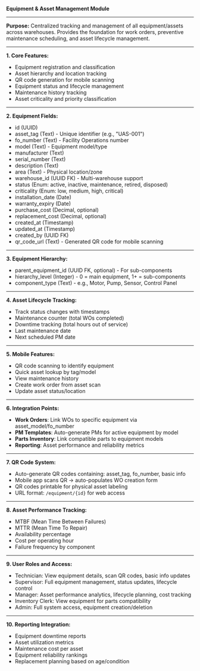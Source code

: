 **Equipment & Asset Management Module**

---

**Purpose:** Centralized tracking and management of all equipment/assets across warehouses. Provides
the foundation for work orders, preventive maintenance scheduling, and asset lifecycle management.

---

**1. Core Features:**

- Equipment registration and classification
- Asset hierarchy and location tracking
- QR code generation for mobile scanning
- Equipment status and lifecycle management
- Maintenance history tracking
- Asset criticality and priority classification

---

**2. Equipment Fields:**

- id (UUID)
- asset_tag (Text) - Unique identifier (e.g., "UAS-001")
- fo_number (Text) - Facility Operations number
- model (Text) - Equipment model/type
- manufacturer (Text)
- serial_number (Text)
- description (Text)
- area (Text) - Physical location/zone
- warehouse_id (UUID FK) - Multi-warehouse support
- status (Enum: active, inactive, maintenance, retired, disposed)
- criticality (Enum: low, medium, high, critical)
- installation_date (Date)
- warranty_expiry (Date)
- purchase_cost (Decimal, optional)
- replacement_cost (Decimal, optional)
- created_at (Timestamp)
- updated_at (Timestamp)
- created_by (UUID FK)
- qr_code_url (Text) - Generated QR code for mobile scanning

---

**3. Equipment Hierarchy:**

- parent_equipment_id (UUID FK, optional) - For sub-components
- hierarchy_level (Integer) - 0 = main equipment, 1+ = sub-components
- component_type (Text) - e.g., Motor, Pump, Sensor, Control Panel

---

**4. Asset Lifecycle Tracking:**

- Track status changes with timestamps
- Maintenance counter (total WOs completed)
- Downtime tracking (total hours out of service)
- Last maintenance date
- Next scheduled PM date

---

**5. Mobile Features:**

- QR code scanning to identify equipment
- Quick asset lookup by tag/model
- View maintenance history
- Create work order from asset scan
- Update asset status/location

---

**6. Integration Points:**

- **Work Orders**: Link WOs to specific equipment via asset_model/fo_number
- **PM Templates**: Auto-generate PMs for active equipment by model
- **Parts Inventory**: Link compatible parts to equipment models
- **Reporting**: Asset performance and reliability metrics

---

**7. QR Code System:**

- Auto-generate QR codes containing: asset_tag, fo_number, basic info
- Mobile app scans QR → auto-populates WO creation form
- QR codes printable for physical asset labeling
- URL format: `/equipment/{id}` for web access

---

**8. Asset Performance Tracking:**

- MTBF (Mean Time Between Failures)
- MTTR (Mean Time To Repair)
- Availability percentage
- Cost per operating hour
- Failure frequency by component

---

**9. User Roles and Access:**

- Technician: View equipment details, scan QR codes, basic info updates
- Supervisor: Full equipment management, status updates, lifecycle control
- Manager: Asset performance analytics, lifecycle planning, cost tracking
- Inventory Clerk: View equipment for parts compatibility
- Admin: Full system access, equipment creation/deletion

---

**10. Reporting Integration:**

- Equipment downtime reports
- Asset utilization metrics
- Maintenance cost per asset
- Equipment reliability rankings
- Replacement planning based on age/condition
